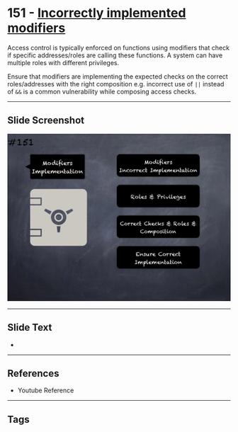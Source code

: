 # 151 - [Incorrectly implemented modifiers](Incorrectly%20implemented%20modifiers.md)
Access control is typically enforced on functions using modifiers that check if specific addresses/roles are calling these functions. A system can have multiple roles with different privileges. 

Ensure that modifiers are implementing the expected checks on the correct roles/addresses with the right composition e.g. incorrect use of `||` instead of `&&` is a common vulnerability while composing access checks.
___
## Slide Screenshot
![0151.png](../../images/5.Pitfalls%20and%20Best%20Practices%20201/151.png)
___
## Slide Text
- 
___
## References
- Youtube Reference
___
## Tags